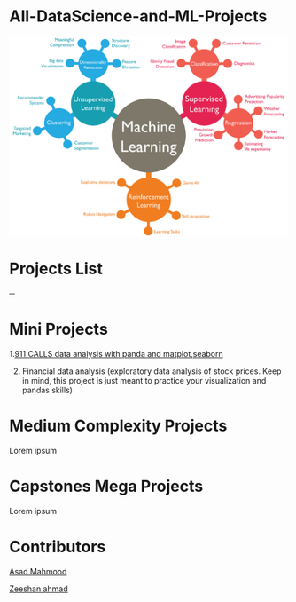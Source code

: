 # All-DataScience-and-ML-Projects
![alt text](https://github.com/Zeeshanahmad4/All-DataScience-and-ML-Projects/blob/master/Resources/machine-learning1.png)


# Projects List
─
 
# Mini Projects
1.[911 CALLS data analysis with panda and matplot,seaborn]() 

2. Financial data analysis (exploratory data analysis of stock prices. Keep in mind, this project is just meant to practice your visualization and pandas skills)



# Medium Complexity Projects

Lorem ipsum


# Capstones Mega Projects

Lorem ipsum


# Contributors

[Asad Mahmood](https://github.com/asad1996172)
              
[Zeeshan ahmad](https://github.com/Zeeshanahmad4)




